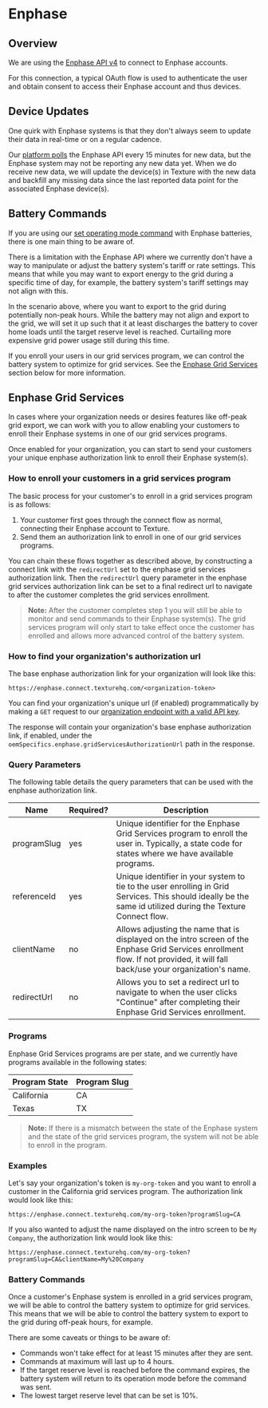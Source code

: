 # Enphase

## Overview
We are using the [Enphase API v4](https://developer-v4.enphase.com/) to connect to Enphase accounts. 

For this connection, a typical OAuth flow is used to authenticate the user and obtain consent to access their Enphase account and thus devices.

## Device Updates
One quirk with Enphase systems is that they don't always seem to update their data in real-time or on a regular cadence.

Our [platform polls](/docs/devices/polling) the Enphase API every 15 minutes for new data, but the Enphase system may not be reporting any new data yet. When we do receive new data, we will update the device(s) in Texture with the new data and backfill any missing data since the last reported data point for the associated Enphase device(s).

## Battery Commands
If you are using our [set operating mode command](/docs/commands#set-operating-mode) with Enphase batteries, there is one main thing to be aware of.

There is a limitation with the Enphase API where we currently don't have a way to manipulate or adjust the battery system's tariff or rate settings. This means that while you may want to export energy to the grid during a specific time of day, for example, the battery system's tariff settings may not align with this.

In the scenario above, where you want to export to the grid during potentially non-peak hours. While the battery may not align and export to the grid, we will set it up such that it at least discharges the battery to cover home loads until the target reserve level is reached. Curtailing more expensive grid power usage still during this time.

If you enroll your users in our grid services program, we can control the battery system to optimize for grid services. See the [Enphase Grid Services](#enphase-grid-services) section below for more information.

## Enphase Grid Services
In cases where your organization needs or desires features like off-peak grid export, we can work with you to allow enabling your customers to enroll their Enphase systems in one of our grid services programs.

Once enabled for your organization, you can start to send your customers your unique enphase authorization link to enroll their Enphase system(s).

### How to enroll your customers in a grid services program
The basic process for your customer's to enroll in a grid services program is as follows:
1. Your customer first goes through the connect flow as normal, connecting their Enphase account to Texture.
2. Send them an authorization link to enroll in one of our grid services programs.

You can chain these flows together as described above, by constructing a connect link with the `redirectUrl` set to the enphase grid services authorization link. Then the `redirectUrl` query parameter in the enphase grid services authorization link can be set to a final redirect url to navigate to after the customer completes the grid services enrollment.

> **Note:** After the customer completes step 1 you will still be able to monitor and send commands to their Enphase system(s). The grid services program will only start to take effect once the customer has enrolled and allows more advanced control of the battery system.

### How to find your organization's authorization url
The base enphase authorization link for your organization will look like this:
```
https://enphase.connect.texturehq.com/<organization-token>
```

You can find your organization's unique url (if enabled) programmatically by making a `GET` request to our [organization endpoint with a valid API key](/api#/paths/organization/get).

The response will contain your organization's base enphase authorization link, if enabled, under the `oemSpecifics.enphase.gridServicesAuthorizationUrl` path in the response.

### Query Parameters
The following table details the query parameters that can be used with the enphase authorization link.

| Name | Required? | Description                                                                                                                                                                   |
|-----------------|-----------|-------------------------------------------------------------------------------------------------------------------------------------------------------------------------------|
| programSlug     | yes       | Unique identifier for the Enphase Grid Services program to enroll the user in. Typically, a state code for states where we have available programs.                            |
| referenceId      | yes        | Unique identifier in your system to tie to the user enrolling in Grid Services. This should ideally be the same id utilized during the Texture Connect flow. |
| clientName      | no        | Allows adjusting the name that is displayed on the intro screen of the Enphase Grid Services enrollment flow. If not provided, it will fall back/use your organization's name. |
| redirectUrl      | no        | Allows you to set a redirect url to navigate to when the user clicks "Continue" after completing their Enphase Grid Services enrollment. |


### Programs
Enphase Grid Services programs are per state, and we currently have programs available in the following states:

| Program State | Program Slug |
|---------------|--------------|
| California    | CA           |
| Texas         | TX           |

> **Note:** If there is a mismatch between the state of the Enphase system and the state of the grid services program, the system will not be able to enroll in the program.

### Examples
Let's say your organization's token is `my-org-token` and you want to enroll a customer in the California grid services program. The authorization link would look like this:
```
https://enphase.connect.texturehq.com/my-org-token?programSlug=CA
```

If you also wanted to adjust the name displayed on the intro screen to be `My Company`, the authorization link would look like this:
```
https://enphase.connect.texturehq.com/my-org-token?programSlug=CA&clientName=My%20Company
```

### Battery Commands
Once a customer's Enphase system is enrolled in a grid services program, we will be able to control the battery system to optimize for grid services. This means that we will be able to control the battery system to export to the grid during off-peak hours, for example.

There are some caveats or things to be aware of:
- Commands won't take effect for at least 15 minutes after they are sent.
- Commands at maximum will last up to 4 hours.
- If the target reserve level is reached before the command expires, the battery system will return to its operation mode before the command was sent.
- The lowest target reserve level that can be set is 10%.
